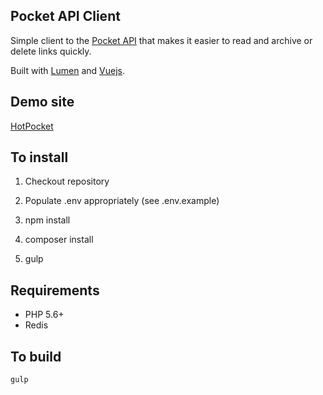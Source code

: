 ## Pocket API Client

Simple client to the [Pocket API](http://getpocket.com/developer/docs/getstarted/web) that makes it easier to read and archive or delete links quickly.

Built with [Lumen](http://lumen.laravel.com/) and [Vuejs](http://vuejs.org/).

## Demo site
[HotPocket](http://pocket.snapmagic.com)

## To install

1. Checkout repository

2. Populate .env appropriately (see .env.example)

3. npm install

4. composer install

5. gulp

## Requirements

* PHP 5.6+
* Redis

## To build
    gulp